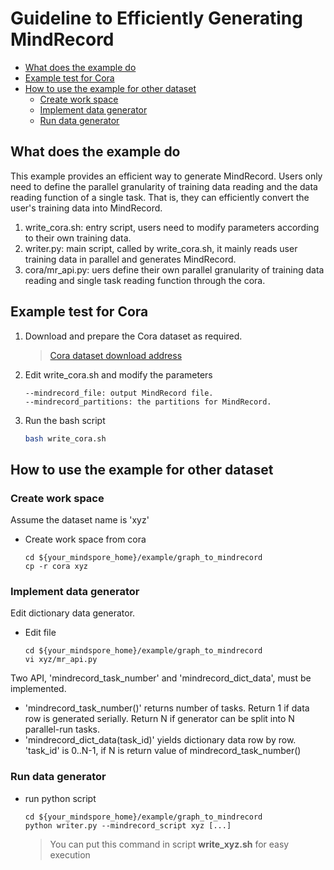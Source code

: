 # Guideline to Efficiently Generating MindRecord

<!-- TOC -->

- [What does the example do](#what-does-the-example-do)
- [Example test for Cora](#example-test-for-cora)
- [How to use the example for other dataset](#how-to-use-the-example-for-other-dataset)
    - [Create work space](#create-work-space)
    - [Implement data generator](#implement-data-generator)
    - [Run data generator](#run-data-generator)


<!-- /TOC -->

## What does the example do

This example provides an efficient way to generate MindRecord. Users only need to define the parallel granularity of training data reading and the data reading function of a single task. That is, they can efficiently convert the user's training data into MindRecord.

1.  write_cora.sh: entry script, users need to modify parameters according to their own training data.
2.  writer.py: main script, called by write_cora.sh, it mainly reads user training data in parallel and generates MindRecord.
3.  cora/mr_api.py: uers define their own parallel granularity of training data reading and single task reading function through the cora.

## Example test for Cora

1. Download and prepare the Cora dataset as required.

    > [Cora dataset download address](https://github.com/jzaldi/datasets/tree/master/cora)


2. Edit write_cora.sh and modify the parameters
    ```
    --mindrecord_file: output MindRecord file.
    --mindrecord_partitions: the partitions for MindRecord.
    ```

3. Run the bash script
    ```bash  
    bash write_cora.sh
    ```  

## How to use the example for other dataset

### Create work space

Assume the dataset name is 'xyz'
* Create work space from cora
    ```shell
    cd ${your_mindspore_home}/example/graph_to_mindrecord
    cp -r cora xyz
    ```

### Implement data generator

Edit dictionary data generator.
* Edit file 
    ```shell
    cd ${your_mindspore_home}/example/graph_to_mindrecord
    vi xyz/mr_api.py
    ```

Two API, 'mindrecord_task_number' and 'mindrecord_dict_data', must be implemented.
- 'mindrecord_task_number()' returns number of tasks. Return 1 if data row is generated serially. Return N if generator can be split into N parallel-run tasks.
- 'mindrecord_dict_data(task_id)' yields dictionary data row by row. 'task_id' is 0..N-1, if N is return value of mindrecord_task_number()

### Run data generator

* run python script 
    ```shell
    cd ${your_mindspore_home}/example/graph_to_mindrecord
    python writer.py --mindrecord_script xyz [...]
    ```
    > You can put this command in script **write_xyz.sh** for easy execution

